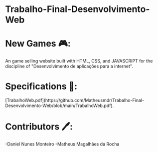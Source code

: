 # Trabalho-Final-Desenvolvimento-Web

<h1>New Games 🎮:</h1>
An game selling website built with HTML, CSS, and JAVASCRIPT for the discipline of "Desenvolvimento de aplicações para a internet".

<h1>Specifications 📜:</h1>
[TrabalhoWeb.pdf](https://github.com/Matheusmdr/Trabalho-Final-Desenvolvimento-Web/blob/main/TrabalhoWeb.pdf).

<h1>Contributors 🖊️:</h1>
-Daniel Nunes Monteiro
-Matheus Magalhães da Rocha
